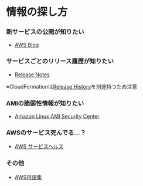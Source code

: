 # 情報の探し方

### 新サービスの公開が知りたい
- [AWS Blog](http://aws.amazon.com/jp/blogs/aws/)

<!-- textlint-disable no-dead-link -->
### サービスごとのリリース履歴が知りたい
- [Release Notes](https://aws.amazon.com/releasenotes)

<!-- textlint-enable no-dead-link -->
※CloudFormationは[Release History](http://docs.aws.amazon.com/ja_jp/AWSCloudFormation/latest/UserGuide/ReleaseHistory.html)を別途持つため注意

<!-- textlint-disable sjsj -->
### AMIの脆弱性情報が知りたい
- [Amazon Linux AMI Security Center](https://alas.aws.amazon.com/)

<!-- textlint-enaable sjsj -->

### AWSのサービス死んでる…？
- [AWS サービスヘルス](http://status.aws.amazon.com/)

### その他
- [AWS用語集](http://docs.aws.amazon.com/ja_jp/general/latest/gr/glos-chap.html)
